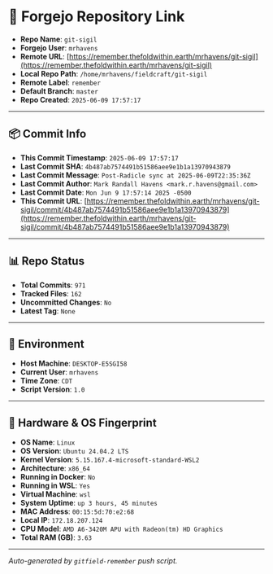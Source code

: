# 🔗 Forgejo Repository Link

- **Repo Name**: `git-sigil`
- **Forgejo User**: `mrhavens`
- **Remote URL**: [https://remember.thefoldwithin.earth/mrhavens/git-sigil](https://remember.thefoldwithin.earth/mrhavens/git-sigil)
- **Local Repo Path**: `/home/mrhavens/fieldcraft/git-sigil`
- **Remote Label**: `remember`
- **Default Branch**: `master`
- **Repo Created**: `2025-06-09 17:57:17`

---

## 📦 Commit Info

- **This Commit Timestamp**: `2025-06-09 17:57:17`
- **Last Commit SHA**: `4b487ab7574491b51586aee9e1b1a13970943879`
- **Last Commit Message**: `Post-Radicle sync at 2025-06-09T22:35:36Z`
- **Last Commit Author**: `Mark Randall Havens <mark.r.havens@gmail.com>`
- **Last Commit Date**: `Mon Jun 9 17:57:14 2025 -0500`
- **This Commit URL**: [https://remember.thefoldwithin.earth/mrhavens/git-sigil/commit/4b487ab7574491b51586aee9e1b1a13970943879](https://remember.thefoldwithin.earth/mrhavens/git-sigil/commit/4b487ab7574491b51586aee9e1b1a13970943879)

---

## 📊 Repo Status

- **Total Commits**: `971`
- **Tracked Files**: `162`
- **Uncommitted Changes**: `No`
- **Latest Tag**: `None`

---

## 🧭 Environment

- **Host Machine**: `DESKTOP-E5SGI58`
- **Current User**: `mrhavens`
- **Time Zone**: `CDT`
- **Script Version**: `1.0`

---

## 🧬 Hardware & OS Fingerprint

- **OS Name**: `Linux`
- **OS Version**: `Ubuntu 24.04.2 LTS`
- **Kernel Version**: `5.15.167.4-microsoft-standard-WSL2`
- **Architecture**: `x86_64`
- **Running in Docker**: `No`
- **Running in WSL**: `Yes`
- **Virtual Machine**: `wsl`
- **System Uptime**: `up 3 hours, 45 minutes`
- **MAC Address**: `00:15:5d:70:e2:68`
- **Local IP**: `172.18.207.124`
- **CPU Model**: `AMD A6-3420M APU with Radeon(tm) HD Graphics`
- **Total RAM (GB)**: `3.63`

---

_Auto-generated by `gitfield-remember` push script._
